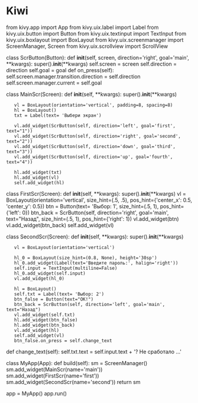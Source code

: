 # Kiwi
from kivy.app import App
from kivy.uix.label import Label
from kivy.uix.button import Button
from kivy.uix.textinput import TextInput
from kivy.uix.boxlayout import BoxLayout
from kivy.uix.screenmanager import ScreenManager, Screen
from kivy.uix.scrollview import ScrollView
 
class ScrButton(Button):
    def __init__(self, screen, direction='right', goal='main', **kwargs):
        super().__init__(**kwargs)
        self.screen = screen
        self.direction = direction
        self.goal = goal
    def on_press(self):
        self.screen.manager.transition.direction = self.direction
        self.screen.manager.current = self.goal
        
class MainScr(Screen):
   def __init__(self, **kwargs):
       super().__init__(**kwargs)
 
       vl = BoxLayout(orientation='vertical', padding=8, spacing=8)
       hl = BoxLayout()
       txt = Label(text= 'Выбери экран')
 
       vl.add_widget(ScrButton(self, direction='left', goal='first', text="1"))
       vl.add_widget(ScrButton(self, direction='right', goal='second', text="2"))
       vl.add_widget(ScrButton(self, direction='down', goal='third', text="3"))
       vl.add_widget(ScrButton(self, direction='up', goal='fourth', text="4"))
 
       hl.add_widget(txt)
       hl.add_widget(vl)
       self.add_widget(hl)
 
class FirstScr(Screen):
   def __init__(self, **kwargs):
       super().__init__(**kwargs)
       vl = BoxLayout(orientation='vertical', size_hint=(.5, .5), pos_hint={'center_x': 0.5, 'center_y': 0.5})
       btn = Button(text= 'Выбор: 1', size_hint=(.5, 1), pos_hint={'left': 0})
       btn_back = ScrButton(self, direction='right', goal='main', text="Назад", size_hint=(.5, 1), pos_hint={'right': 1})
       vl.add_widget(btn)
       vl.add_widget(btn_back)
       self.add_widget(vl)
 
class SecondScr(Screen):
   def __init__(self, **kwargs):
       super().__init__(**kwargs)
 
       vl = BoxLayout(orientation='vertical')
 
       hl_0 = BoxLayout(size_hint=(0.8, None), height='30sp')
       hl_0.add_widget(Label(text='Введите пароль:', halign='right'))
       self.input = TextInput(multiline=False)
       hl_0.add_widget(self.input)
       vl.add_widget(hl_0)
 
       hl = BoxLayout()
       self.txt = Label(text= 'Выбор: 2')  
       btn_false = Button(text="OK!")
       btn_back = ScrButton(self, direction='left', goal='main', text="Назад")
       vl.add_widget(self.txt)
       hl.add_widget(btn_false)
       hl.add_widget(btn_back)
       vl.add_widget(hl)
       self.add_widget(vl)
       btn_false.on_press = self.change_text
 
   def change_text(self):
       self.txt.text = self.input.text + '? Не сработало ...'    
 
 
class MyApp(App):
    def build(self):
        sm = ScreenManager()
        sm.add_widget(MainScr(name='main'))
        sm.add_widget(FirstScr(name='first'))
        sm.add_widget(SecondScr(name='second'))
        return sm
 
app = MyApp()
app.run()
 

